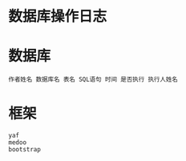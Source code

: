数据库操作日志
================

# 数据库

```
作者姓名 数据库名 表名 SQL语句 时间 是否执行 执行人姓名
```

# 框架

```
yaf
medoo
bootstrap
```